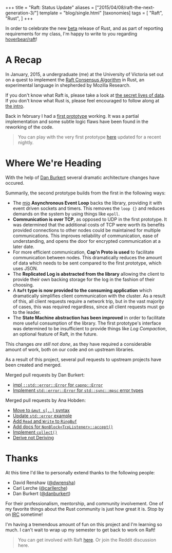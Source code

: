 +++
title = "Raft: Status Update"
aliases = ["2015/04/08/raft-the-next-generation-3/"]
template = "blog/single.html"
[taxonomies]
tags = [
  "Raft",
  "Rust",
]
+++

In order to celebrate the new [beta](http://blog.rust-lang.org/2015/04/03/Rust-1.0-beta.html) release of Rust, and as part of reporting requirements for my class, I'm happy to write to you regarding [hoverbear/raft](https://github.com/hoverbear/raft)!

<!-- more -->

# A Recap

In January, 2015, a undergraduate (me) at the University of Victoria set out on a quest to implement the [Raft Consensus Algorithm](http://raftconsensus.github.io/) in Rust, an experimental language in shepherded by Mozilla Research.

If you don't know what Raft is, please take a look at [the secret lives of data](http://thesecretlivesofdata.com/raft/). If you don't know what Rust is, please feel encouraged to follow along at [the intro](http://doc.rust-lang.org/nightly/intro.html).

Back in february I had a [first prototype](http://hoverbear.org/2015/02/24/raft-update-3/) working. It was a partial implementation and some subtle logic flaws have been found in the reworking of the code.

> You can play with the very first prototype [here](https://github.com/hoverbear/raft/tree/first-prototype) updated for a recent nightly.

# Where We're Heading

With the help of [Dan Burkert](https://github.com/danburkert/) several dramatic architecture changes have occured.

Summarily, the second prototype builds from the first in the following ways:

* The [mio](https://github.com/carllerche/mio) **Asynchronous Event Loop** backs the library, providing
  it with event driven sockets and timers. This removes the `loop {}` and
  reduces demands on the system by using things like `epoll`.
* **Communication is over TCP**, as opposed to UDP in the first prototype. It
  was determined that the additional costs of TCP were worth its benefits
  provided connections to other nodes could be maintained for multiple
  communications. This improves reliability of communication, ease of
  understanding, and opens the door for encrypted communication at a later date.
* For more efficient communication, **Cap'n Proto is used** to facilitate
  communication between nodes. This dramatically reduces the amount of data
  which needs to be sent compared to the first prototype, which uses JSON.
* The **Replicated Log is abstracted from the library** allowing the client to
  provide their own backing storage for the log in the fashion of their choosing.
* A **`Raft` type is now provided to the consuming application** which
  dramatically simplifies client communication with the cluster. As a result of
  this, all client requests require a network trip, but in the vast majority of
  cases, this was required regardless, since all client requests must go to the
  leader.
* The **State Machine abstraction has been improved** in order to facilitate
  more useful consumption of the library. The first prototype's interface was
  determined to be insufficient to provide things like *Log Compaction*, an
  optional feature of Raft, in the future.

This changes *are still not done*, as they have required a considerable amount of work, both on our code and on upstream libraries.

As a result of this project, several pull requests to upstream projects have
been created and merged.

Merged pull requests by Dan Burkert:

* [impl `::std::error::Error` for `capnp::Error`](https://github.com/dwrensha/capnproto-rust/pull/30)
* [Implement `std::error::Error` for `std::sync::mpsc` error types](https://github.com/rust-lang/rust/pull/23125)

Merged pull requests by Ana Hobden:

* [Move to `&mut s[..]` syntax](https://github.com/dwrensha/capnproto-rust/pull/35)
* [Update `std::error` example](https://github.com/rust-lang/rust/pull/23836)
* [Add `Read` and `Write` to `RingBuf`](https://github.com/carllerche/bytes/pull/12)
* [Add docs for `NonBlock<TcpListener>::accept()`](https://github.com/carllerche/mio/pull/144)
* [Implement `collect()`](https://github.com/carllerche/syncbox/pull/13)
* [Derive not Deriving](https://github.com/rust-lang/rustc-serialize/pull/30)

# Thanks

At this time I'd like to personally extend thanks to the following people:

* David Renshaw ([@dwrensha](https://github.com/dwrensha/))
* Carl Lerche ([@carllerche](https://github.com/carllerche/))
* Dan Burkert ([@danburkert](https://github.com/danburkert/))

For their professionalism, mentorship, and community involvement. One of my favorite things about the Rust community is just how great it is. Stop by on [IRC](https://client01.chat.mibbit.com/?server=irc.mozilla.org&channel=%23rust) sometime!

I'm having a tremendous amount of fun on this project and I'm learning so much. I can't wait to wrap up my semester to get back to work on Raft!

> You can get involved with Raft [here](http://github.com/hoverbear/raft). Or join the Reddit discussion here.
